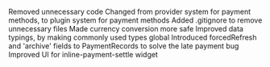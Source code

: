 
    
Removed unnecessary code
Changed from provider system for payment methods, to plugin system for payment methods
Added .gitignore to remove unnecessary files
Made currency conversion more safe
Improved data typings, by making commonly used types global
Introduced forcedRefresh and 'archive' fields to PaymentRecords to solve the late payment bug
Improved UI for inline-payment-settle widget